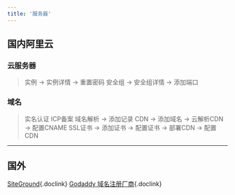 ```yaml
---
title: '服务器'
---
```


## 国内阿里云

### 云服务器

> 实例 -> 实例详情 -> 重置密码
> 安全组 -> 安全组详情 -> 添加端口

### 域名

> 实名认证
> ICP备案
> 域名解析 -> 添加记录
> CDN -> 添加域名 -> 云解析CDN -> 配置CNAME
> SSL证书 -> 添加证书 -> 配置证书 -> 部署CDN -> 配置CDN

<hr />

## 国外

[SiteGround](https://my.siteground.com){.doclink}
[Godaddy 域名注册厂商](https://dashboard.godaddy.com){.doclink}
